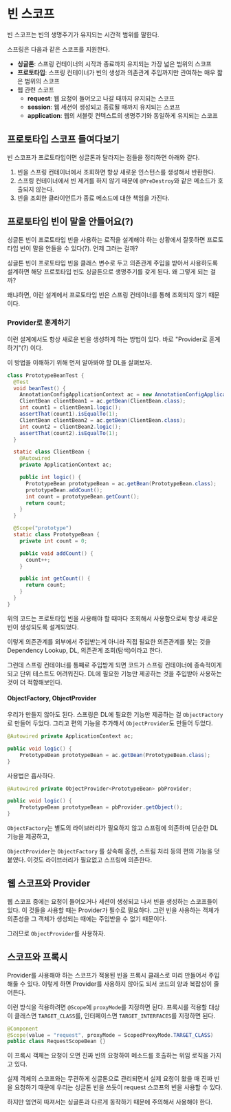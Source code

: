 # 빈 스코프

빈 스코프는 빈의 생명주기가 유지되는 시간적 범위를 말한다. 

스프링은 다음과 같은 스코프를 지원한다.

- **싱글톤**: 스프링 컨테이너의 시작과 종료까지 유지되는 가장 넓은 범위의 스코프
- **프로토타입**: 스프링 컨테이너가 빈의 생성과 의존관계 주입까지만 관여하는 매우 짧은 범위의 스코프
- 웹 관련 스코프
  - **request**: 웹 요청이 들어오고 나갈 때까지 유지되는 스코프
  - **session**: 웹 세션이 생성되고 종료될 때까지 유지되는 스코프
  - **application**: 웹의 서블릿 컨텍스트의 생명주기와 동일하게 유지되는 스코프

## 프로토타입 스코프 들여다보기

빈 스코프가 프로토타입이면 싱글톤과 달라지는 점들을 정리하면 아래와 같다.

1. 빈을 스프링 컨테이너에서 조회하면 항상 새로운 인스턴스를 생성해서 반환한다.
2. 스프링 컨테이너에서 빈 제거를 하지 않기 때문에 `@PreDestroy`와 같은 메소드가 호출되지 않는다.
3. 빈을 조회한 클라이언트가 종료 메소드에 대한 책임을 가진다.

## 프로토타입 빈이 말을 안들어요(?)

싱글톤 빈이 프로토타입 빈을 사용하는 로직을 설계해야 하는 상황에서 잘못하면 프로토타입 빈이 말을 안들을 수 있다(?). 언제 그러는 걸까?

싱글톤 빈이 프로토타입 빈을 클래스 변수로 두고 의존관계 주입을 받아서 사용하도록 설계하면 해당 프로토타입 빈도 싱글톤으로 생명주기를 갖게 된다. 왜 그렇게 되는 걸까?

왜냐하면, 이런 설계에서 프로토타입 빈은 스프링 컨테이너를 통해 조회되지 않기 때문이다. 

### Provider로 훈계하기

이런 설계에서도 항상 새로운 빈을 생성하게 하는 방법이 있다. 바로 "Provider로 훈계하기"(?) 이다.

이 방법을 이해하기 위해 먼저 알아봐야 할 DL을 살펴보자.

```java
class PrototypeBeanTest {
  @Test
  void beanTest() {
    AnnotationConfigApplicationContext ac = new AnnotationConfigApplicationContext(ClientBean.class, PrototypeBean.class);
    ClientBean clientBean1 = ac.getBean(ClientBean.class);
    int count1 = clientBean1.logic();
    assertThat(count1).isEqualTo(1);
    ClientBean clientBean2 = ac.getBean(ClientBean.class);
    int count2 = clientBean2.logic();
    assertThat(count2).isEqualTo(1);
  }

  static class ClientBean {
    @Autowired
    private ApplicationContext ac;

    public int logic() {
      PrototypeBean prototypeBean = ac.getBean(PrototypeBean.class);
      prototypeBean.addCount();
      int count = prototypeBean.getCount();
      return count;
    }
  }

  @Scope("prototype")
  static class PrototypeBean {
    private int count = 0;

    public void addCount() {
      count++;
    }

    public int getCount() {
      return count;
    }
  }
}
```

위의 코드는 프로토타입 빈을 사용해야 할 때마다 조회해서 사용함으로써 항상 새로운 빈이 생성되도록 설계되었다. 

이렇게 의존관계를 외부에서 주입받는게 아니라 직접 필요한 의존관계를 찾는 것을 Dependency Lookup, DL, 의존관계 조회(탐색)이라고 한다.

그런데 스프링 컨테이너를 통째로 주입받게 되면 코드가 스프링 컨테이너에 종속적이게 되고 단위 테스트도 어려워진다. DL에 필요한 기능만 제공하는 것을 주입받아 사용하는 것이 더 적합해보인다.

#### ObjectFactory, ObjectProvider

우리가 만들지 않아도 된다. 스프링은 DL에 필요한 기능만 제공하는 걸 `ObjectFactory`로 만들어 두었다. 그리고 편의 기능을 추가해서 `ObjectProvider`도 만들어 두었다.

```java
@Autowired private ApplicationContext ac;

public void logic() {
    PrototypeBean prototypeBean = ac.getBean(PrototypeBean.class);
}
``` 

사용법은 흡사하다.

```java
@Autowired private ObjectProvider<PrototypeBean> pbProvider;

public void logic() {
    PrototypeBean prototypeBean = pbProvider.getObject();
}
```

`ObjectFactory`는 별도의 라이브러리가 필요하지 않고 스프링에 의존하며 단순한 DL 기능을 제공하고,

`ObjectProvider`는 `ObjectFactory` 를 상속해 옵션, 스트림 처리 등의 편의 기능을 덧붙였다. 이것도 라이브러리가 필요없고 스프링에 의존한다.

## 웹 스코프와 Provider

웹 스코프 중에는 요청이 들어오거나 세션이 생성되고 나서 빈을 생성하는 스코프들이 있다. 이 것들을 사용할 때는 Provider가 필수로 필요하다. 그런 빈을 사용하는 객체가 의존성을 그 객체가 생성되는 때에는 주입받을 수 없기 때문이다.

그러므로 `ObjectProvider`를 사용하자.

## 스코프와 프록시

Provider를 사용해야 하는 스코프가 적용된 빈을 프록시 클래스로 미리 만들어서 주입해둘 수 있다. 이렇게 하면 Provider를 사용하지 않아도 되서 코드의 양과 복잡성이 줄어든다.

이런 방식을 적용하려면 `@Scope`에 `proxyMode`를 지정하면 된다. 프록시를 적용할 대상이 클래스면 `TARGET_CLASS`를, 인터페이스면 `TARGET_INTERFACES`를 지정하면 된다.

```java
@Component
@Scope(value = "request", proxyMode = ScopedProxyMode.TARGET_CLASS)
public class RequestScopeBean {}
```

이 프록시 객체는 요청이 오면 진짜 빈의 요청하여 메소드를 호출하는 위임 로직을 가지고 있다. 

실제 객체의 스코프와는 무관하게 싱글톤으로 관리되면서 실제 요청이 왔을 때 진짜 빈을 요청하기 때문에 우리는 싱글톤 빈을 쓰듯이 request 스코프의 빈을 사용할 수 있다.

하지만 엄연히 따져서는 싱글톤과 다르게 동작하기 때문에 주의해서 사용해야 한다. 
